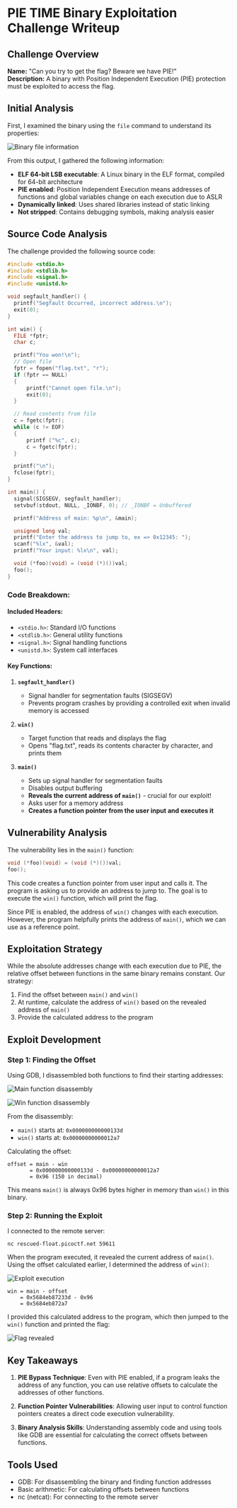 # PIE TIME Binary Exploitation Challenge Writeup

## Challenge Overview
**Name:** "Can you try to get the flag? Beware we have PIE!"  
**Description:** A binary with Position Independent Execution (PIE) protection must be exploited to access the flag.

## Initial Analysis

First, I examined the binary using the `file` command to understand its properties:

![Binary file information](https://github.com/user-attachments/assets/9618a682-9779-4924-b91d-e29eeb78a66e)

From this output, I gathered the following information:
- **ELF 64-bit LSB executable**: A Linux binary in the ELF format, compiled for 64-bit architecture
- **PIE enabled**: Position Independent Execution means addresses of functions and global variables change on each execution due to ASLR
- **Dynamically linked**: Uses shared libraries instead of static linking
- **Not stripped**: Contains debugging symbols, making analysis easier

## Source Code Analysis

The challenge provided the following source code:

```c
#include <stdio.h>
#include <stdlib.h>
#include <signal.h>
#include <unistd.h>

void segfault_handler() {
  printf("Segfault Occurred, incorrect address.\n");
  exit(0);
}

int win() {
  FILE *fptr;
  char c;

  printf("You won!\n");
  // Open file
  fptr = fopen("flag.txt", "r");
  if (fptr == NULL)
  {
      printf("Cannot open file.\n");
      exit(0);
  }

  // Read contents from file
  c = fgetc(fptr);
  while (c != EOF)
  {
      printf ("%c", c);
      c = fgetc(fptr);
  }

  printf("\n");
  fclose(fptr);
}

int main() {
  signal(SIGSEGV, segfault_handler);
  setvbuf(stdout, NULL, _IONBF, 0); // _IONBF = Unbuffered

  printf("Address of main: %p\n", &main);

  unsigned long val;
  printf("Enter the address to jump to, ex => 0x12345: ");
  scanf("%lx", &val);
  printf("Your input: %lx\n", val);

  void (*foo)(void) = (void (*)())val;
  foo();
}  
```

### Code Breakdown:

#### Included Headers:
- `<stdio.h>`: Standard I/O functions
- `<stdlib.h>`: General utility functions
- `<signal.h>`: Signal handling functions
- `<unistd.h>`: System call interfaces

#### Key Functions:

1. **`segfault_handler()`**
   - Signal handler for segmentation faults (SIGSEGV)
   - Prevents program crashes by providing a controlled exit when invalid memory is accessed

2. **`win()`**
   - Target function that reads and displays the flag
   - Opens "flag.txt", reads its contents character by character, and prints them

3. **`main()`**
   - Sets up signal handler for segmentation faults
   - Disables output buffering
   - **Reveals the current address of `main()`** - crucial for our exploit!
   - Asks user for a memory address
   - **Creates a function pointer from the user input and executes it**

## Vulnerability Analysis

The vulnerability lies in the `main()` function:

```c
void (*foo)(void) = (void (*)())val;
foo();
```

This code creates a function pointer from user input and calls it. The program is asking us to provide an address to jump to. The goal is to execute the `win()` function, which will print the flag.

Since PIE is enabled, the address of `win()` changes with each execution. However, the program helpfully prints the address of `main()`, which we can use as a reference point.

## Exploitation Strategy

While the absolute addresses change with each execution due to PIE, the relative offset between functions in the same binary remains constant. Our strategy:

1. Find the offset between `main()` and `win()`
2. At runtime, calculate the address of `win()` based on the revealed address of `main()`
3. Provide the calculated address to the program

## Exploit Development

### Step 1: Finding the Offset

Using GDB, I disassembled both functions to find their starting addresses:

![Main function disassembly](https://github.com/user-attachments/assets/145c90d4-e96c-4942-9a73-478fa135ab54)

![Win function disassembly](https://github.com/user-attachments/assets/055f18f6-4fa9-45f2-a2f5-be864234cf9e)

From the disassembly:
- `main()` starts at: `0x000000000000133d`
- `win()` starts at: `0x00000000000012a7`

Calculating the offset:
```
offset = main - win
       = 0x000000000000133d - 0x00000000000012a7
       = 0x96 (150 in decimal)
```

This means `main()` is always 0x96 bytes higher in memory than `win()` in this binary.

### Step 2: Running the Exploit

I connected to the remote server:
```
nc rescued-float.picoctf.net 59611
```

When the program executed, it revealed the current address of `main()`. Using the offset calculated earlier, I determined the address of `win()`:

![Exploit execution](https://github.com/user-attachments/assets/42bc9875-dfd1-4a1a-a8e3-234df89cb30b)

```
win = main - offset
    = 0x5684eb87233d - 0x96
    = 0x5684eb872a7
```

I provided this calculated address to the program, which then jumped to the `win()` function and printed the flag:

![Flag revealed](https://github.com/user-attachments/assets/91fd966f-425a-4672-a07f-cb902cc2675a)

## Key Takeaways

1. **PIE Bypass Technique**: Even with PIE enabled, if a program leaks the address of any function, you can use relative offsets to calculate the addresses of other functions.

2. **Function Pointer Vulnerabilities**: Allowing user input to control function pointers creates a direct code execution vulnerability.

3. **Binary Analysis Skills**: Understanding assembly code and using tools like GDB are essential for calculating the correct offsets between functions.

## Tools Used
- GDB: For disassembling the binary and finding function addresses
- Basic arithmetic: For calculating offsets between functions
- nc (netcat): For connecting to the remote server
